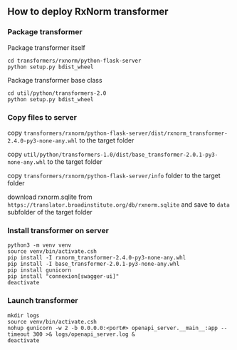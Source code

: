 ## How to deploy RxNorm transformer

### Package transformer

Package transformer itself
```
cd transformers/rxnorm/python-flask-server
python setup.py bdist_wheel
```
Package transformer base class
```
cd util/python/transformers-2.0
python setup.py bdist_wheel
```

### Copy files to server

copy `transformers/rxnorm/python-flask-server/dist/rxnorm_transformer-2.4.0-py3-none-any.whl` to the target folder

copy `util/python/transformers-1.0/dist/base_transformer-2.0.1-py3-none-any.whl` to the target folder

copy `transformers/rxnorm/python-flask-server/info` folder to the target folder

download rxnorm.sqlite from `https://translator.broadinstitute.org/db/rxnorm.sqlite` and save to `data` subfolder of the target folder


### Install transformer on server

```
python3 -m venv venv
source venv/bin/activate.csh
pip install -I rxnorm_transformer-2.4.0-py3-none-any.whl
pip install -I base_transformer-2.0.1-py3-none-any.whl
pip install gunicorn
pip install "connexion[swagger-ui]"
deactivate
```

### Launch transformer

```
mkdir logs
source venv/bin/activate.csh
nohup gunicorn -w 2 -b 0.0.0.0:<port#> openapi_server.__main__:app --timeout 300 >& logs/openapi_server.log &
deactivate
```



